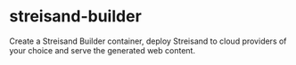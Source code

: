 # streisand-builder
Create a Streisand Builder container, deploy Streisand to cloud providers of your choice and serve the generated web content.
